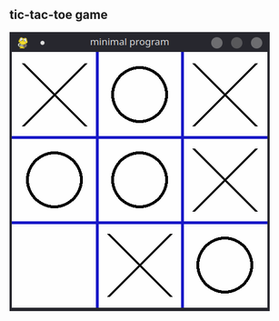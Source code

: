 tic-tac-toe game
-------------------
![](https://github.com/super-buster/MCST/blob/master/img/Screenshot_20201114_113831.png)
